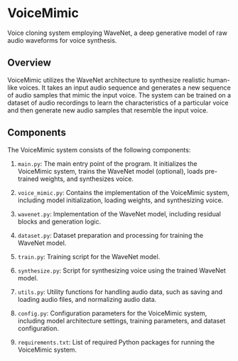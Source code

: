 # VoiceMimic
Voice cloning system employing WaveNet, a deep generative model of raw audio waveforms for voice synthesis.

## Overview

VoiceMimic utilizes the WaveNet architecture to synthesize realistic human-like voices. It takes an input audio sequence and generates a new sequence of audio samples that mimic the input voice. The system can be trained on a dataset of audio recordings to learn the characteristics of a particular voice and then generate new audio samples that resemble the input voice.

## Components

The VoiceMimic system consists of the following components:

1. `main.py`: The main entry point of the program. It initializes the VoiceMimic system, trains the WaveNet model (optional), loads pre-trained weights, and synthesizes voice.

2. `voice_mimic.py`: Contains the implementation of the VoiceMimic system, including model initialization, loading weights, and synthesizing voice.

3. `wavenet.py`: Implementation of the WaveNet model, including residual blocks and generation logic.

4. `dataset.py`: Dataset preparation and processing for training the WaveNet model.

5. `train.py`: Training script for the WaveNet model.

6. `synthesize.py`: Script for synthesizing voice using the trained WaveNet model.

7. `utils.py`: Utility functions for handling audio data, such as saving and loading audio files, and normalizing audio data.

8. `config.py`: Configuration parameters for the VoiceMimic system, including model architecture settings, training parameters, and dataset configuration.

9. `requirements.txt`: List of required Python packages for running the VoiceMimic system.
